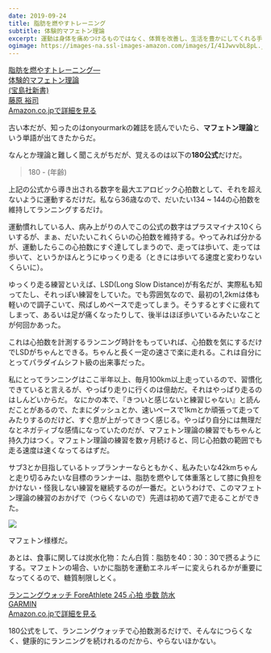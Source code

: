```yaml
---
date: 2019-09-24
title: 脂肪を燃やすトレーニング
subtitle: 体験的マフェトン理論
excerpt: 運動は身体を痛めつけるものではなく、体質を改善し、生活を豊かにしてくれる手段です。自然でラクなトレーニング法「マフェトン理論」を紹介し、健康的な生活を送るための方法
ogimage: https://images-na.ssl-images-amazon.com/images/I/41JwvvbL8pL._SX309_BO1,204,203,200_.jpg
---
```


<div class="__media"><a href="https://www.amazon.co.jp/dp/4796619704/?tag=warikiru-22" target="_blank" rel="noopener">
<img src="https://images-na.ssl-images-amazon.com/images/I/41JwvvbL8pL._SX309_BO1,204,203,200_.jpg" alt="" class="__media__image">
<div class="__media__body">
    <div>脂肪を燃やすトレーニング―<br>体験的マフェトン理論 <br>(宝島社新書)</div>
    <div class="__media__text">藤原 裕司</div>
    <div>Amazon.co.jpで詳細を見る</div>
</div>
</a></div>

古い本だが、知ったのはonyourmarkの雑誌を読んでいたら、**マフェトン理論**という単語が出てきたからだ。

なんとか理論と難しく聞こえがちだが、覚えるのは以下の**180公式**だけだ。

> 180 - (年齢)

上記の公式から導き出される数字を最大エアロビック心拍数として、それを超えないように運動するだけだ。私なら36歳なので、だいたい134 ~ 144の心拍数を維持してランニングするだけ。

運動慣れしている人、病み上がりの人でこの公式の数字はプラスマイナス10くらいするが、まぁ、だいたいこれくらいの心拍数を維持する。やってみれば分かるが、運動したらこの心拍数にすぐ達してしまうので、走っては歩いて、走っては歩いて、というかほんとうにゆっくり走る（ときには歩いてる速度と変わりないくらいに）。

ゆっくり走る練習といえば、LSD(Long Slow Distance)が有名だが、実際私も知ってたし、それっぽい練習をしていた。でも雰囲気なので、最初の1,2kmは体も軽いので調子こいて、飛ばしめペースで走ってしまう。そうするとすぐに疲れてしまって、あるいは足が痛くなったりして、後半はほぼ歩いているみたいなことが何回かあった。

これは心拍数を計測するランニング時計をもっていれば、心拍数を気にするだけでLSDがちゃんとできる。ちゃんと長く一定の速さで楽に走れる。これは自分にとってパラダイムシフト級の出来事だった。

私にとってランニングはここ半年以上、毎月100km以上走っているので、習慣化できていると言えるが、やっぱり走りに行くのは億劫だ。それはやっぱり走るのはしんどいからだ。
なにかの本で、『きついと感じないと練習じゃない』と読んだことがあるので、たまにダッシュとか、速いペースで1kmとか頑張って走ってみたりするのだけど、すぐ息が上がってきつく感じる。やっぱり自分には無理だなとネガティブな感情になっていたのだが、マフェトン理論の練習でもちゃんと持久力はつく。マフェトン理論の練習を数ヶ月続けると、同じ心拍数の範囲でも走る速度は速くなってるはずだ。

サブ3とか目指しているトップランナーならともかく、私みたいな42kmちゃんと走り切るみたいな目標のランナーは、脂肪を燃やして体重落として膝に負担をかけない・怪我しない練習を継続するのが一番だ。というわけで、このマフェトン理論の練習のおかげで（つらくないので）先週は初めて週7で走ることができた。

![](/mol/images/2019/0924.png)

マフェトン様様だ。

あとは、食事に関しては炭水化物：たん白質：脂肪を40：30：30で摂るようにする。マフェトンの場合、いかに脂肪を運動エネルギーに変えられるかが重要になってくるので、糖質制限しとく。

<div class="__media"><a href="https://www.amazon.co.jp/dp/B07QS8DJJ1/?tag=warikiru-22" target="_blank" rel="noopener">
<img src="https://images-na.ssl-images-amazon.com/images/I/61PuZ6mY8yL._SL1500_.jpg" alt="" class="__media__image">
<div class="__media__body">
    <div>ランニングウォッチ ForeAthlete 245 心拍 歩数 防水</div>
    <div class="__media__text">GARMIN</div>
    <div>Amazon.co.jpで詳細を見る</div>
</div>
</a></div>

180公式をして、ランニングウォッチで心拍数測るだけで、そんなにつらくなく、健康的にランニングを続けれるのだから、やらないほかない。
